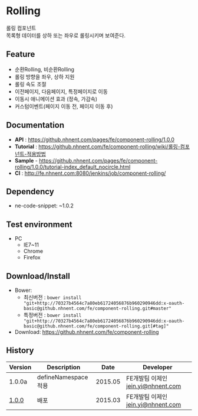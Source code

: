Rolling
===============
롤링 컴포넌트<br>목록형 데이터를 상하 또는 좌우로 롤링시키며 보여준다.

## Feature
* 순환Rolling, 비순환Rolling
* 롤링 방향을 좌우, 상하 지원
* 롤링 속도 조절
* 이전페이지, 다음페이지, 특정페이지로 이동
* 이동시 애니메이션 효과 (정속, 가감속)
* 커스텀이벤트(페이지 이동 전, 페이지 이동 후)

## Documentation
* **API** : https://github.nhnent.com/pages/fe/component-rolling/1.0.0
* **Tutorial** : https://github.nhnent.com/fe/component-rolling/wiki/롤링-컴포넌트-적용방법
* **Sample** - https://github.nhnent.com/pages/fe/component-rolling/1.0.0/tutorial-index_default_nocircle.html
* **CI** : http://fe.nhnent.com:8080/jenkins/job/component-rolling/



## Dependency
* ne-code-snippet: ~1.0.2

## Test environment
* PC
	* IE7~11
	* Chrome
	* Firefox


## Download/Install
* Bower:
   * 최신버전 : `bower install "git+http://70327b4564c7a80eb61724056876b960290946dd:x-oauth-basic@github.nhnent.com/fe/component-rolling.git#master"`
   * 특정버전 : `bower install "git+http://70327b4564c7a80eb61724056876b960290946dd:x-oauth-basic@github.nhnent.com/fe/component-rolling.git[#tag]"`
* Download: https://github.nhnent.com/fe/component-rolling

## History
| Version | Description | Date | Developer |
| ---- | ---- | ---- | ---- |
| 1.0.0a | defineNamespace적용 | 2015.05 | FE개발팀 이제인 <jein.yi@nhnent.com> |
| <a href="https://github.nhnent.com/pages/fe/component-rolling/1.0.0">1.0.0</a> | 배포 | 2015.03 | FE개발팀 이제인 <jein.yi@nhnent.com> |
